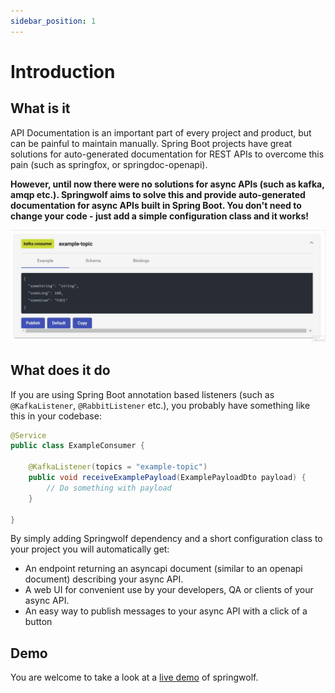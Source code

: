 ```yaml
---
sidebar_position: 1
---
```


# Introduction

## What is it
API Documentation is an important part of every project and product, but can be painful to maintain manually.
Spring Boot projects have great solutions for auto-generated documentation for REST APIs to overcome this pain (such as springfox, or springdoc-openapi).

**However, until now there were no solutions for async APIs (such as kafka, amqp etc.). Springwolf aims to solve this and provide auto-generated documentation for async APIs built in Spring Boot. You don't need to change your code - just add a simple configuration class and it works!**

![springwolf publishing demo](/img/demo.gif)

## What does it do

If you are using Spring Boot annotation based listeners (such as `@KafkaListener`, `@RabbitListener` etc.), you probably have something like this in your codebase:

```java
@Service
public class ExampleConsumer {

    @KafkaListener(topics = "example-topic")
    public void receiveExamplePayload(ExamplePayloadDto payload) {
        // Do something with payload
    }

}
```

By simply adding Springwolf dependency and a short configuration class to your project you will automatically get:
- An endpoint returning an asyncapi document (similar to an openapi document) describing your async API.
- A web UI for convenient use by your developers, QA or clients of your async API.
- An easy way to publish messages to your async API with a click of a button


## Demo
You are welcome to take a look at a [live demo](https://springwolf.github.io/springwolf-ui/) of springwolf.

